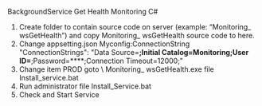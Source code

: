 BackgroundService Get Health Monitoring C#

1. Create folder to contain source code on server (example:  “Monitoring_ wsGetHealth”) and copy Monitoring_ wsGetHealth source code to here. 
2. Change appsetting.json Myconfig:ConnectionString
"ConnectionStrings": "Data Source=****;Initial Catalog=Monitoring;User ID=****;Password=****;Connection Timeout=12000;"
3. Change item PROD goto <source path>\ Monitoring_ wsGetHealth.exe file Install_service.bat
4. Run administrator file Install_Service.bat
5. Check and Start Service